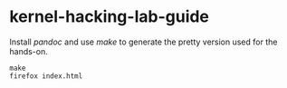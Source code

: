 # kernel-hacking-lab-guide

Install *pandoc* and use *make* to generate the pretty version used for the hands-on.

```
make
firefox index.html
```
